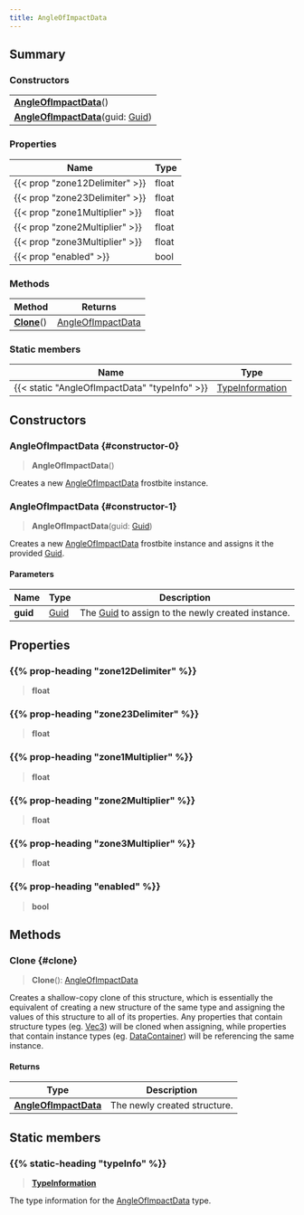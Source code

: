 ```yaml
---
title: AngleOfImpactData
---
```


## Summary

### Constructors

|  |
| --- |
| **[AngleOfImpactData](#constructor-0)**() |
| **[AngleOfImpactData](#constructor-1)**(guid: [Guid](/vext/ref/shared/type/guid)) |

### Properties

| Name | Type |
| ---- | ---- |
| {{< prop "zone12Delimiter" >}} | float |
| {{< prop "zone23Delimiter" >}} | float |
| {{< prop "zone1Multiplier" >}} | float |
| {{< prop "zone2Multiplier" >}} | float |
| {{< prop "zone3Multiplier" >}} | float |
| {{< prop "enabled" >}} | bool |

### Methods

| Method | Returns |
| ------ | ------- |
| **[Clone](#clone)**() | [AngleOfImpactData](/vext/ref/fb/angleofimpactdata) |

### Static members

| Name | Type |
| ---- | ---- |
| {{< static "AngleOfImpactData" "typeInfo" >}} | [TypeInformation](/vext/ref/shared/type/typeinformation) |

## Constructors

### AngleOfImpactData {#constructor-0}

> **AngleOfImpactData**()

Creates a new [AngleOfImpactData](/vext/ref/fb/angleofimpactdata) frostbite instance.

### AngleOfImpactData {#constructor-1}

> **AngleOfImpactData**(guid: [Guid](/vext/ref/shared/type/guid))

Creates a new [AngleOfImpactData](/vext/ref/fb/angleofimpactdata) frostbite instance and assigns it the provided [Guid](/vext/ref/shared/type/guid).

#### Parameters

| Name | Type | Description |
| ---- | ---- | ----------- |
| **guid** | [Guid](/vext/ref/shared/type/guid) | The [Guid](/vext/ref/shared/type/guid) to assign to the newly created instance. |

## Properties

### {{% prop-heading "zone12Delimiter" %}}

> **float**

### {{% prop-heading "zone23Delimiter" %}}

> **float**

### {{% prop-heading "zone1Multiplier" %}}

> **float**

### {{% prop-heading "zone2Multiplier" %}}

> **float**

### {{% prop-heading "zone3Multiplier" %}}

> **float**

### {{% prop-heading "enabled" %}}

> **bool**

## Methods

### Clone {#clone}

> **Clone**(): [AngleOfImpactData](/vext/ref/fb/angleofimpactdata)

Creates a shallow-copy clone of this structure, which is essentially the equivalent of creating a new structure of the same type and assigning the values of this structure to all of its properties. Any properties that contain structure types (eg. [Vec3](/vext/ref/shared/type/vec3)) will be cloned when assigning, while properties that contain instance types (eg. [DataContainer](/vext/ref/shared/type/datacontainer)) will be referencing the same instance.

#### Returns

| Type | Description |
| ---- | ----------- |
| **[AngleOfImpactData](/vext/ref/fb/angleofimpactdata)** | The newly created structure. |

## Static members

### {{% static-heading "typeInfo" %}}

> **[TypeInformation](/vext/ref/shared/type/typeinformation)**

The type information for the [AngleOfImpactData](/vext/ref/fb/angleofimpactdata) type.

